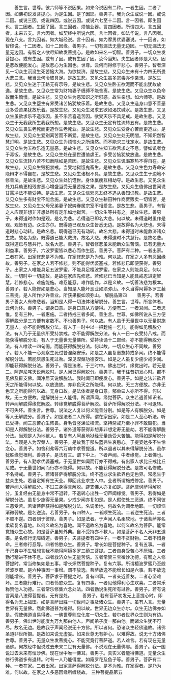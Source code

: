 <!-- { "loadSidebar": true } -->
　　善生言。世尊。彼六师等不说因果。如来今说因有二种。一者生因。二者了因。如佛初说发菩提心。为是生因。是了因耶。善男子。我为众生或说一因。或说二因。或说三因。或说四因。或说五因。或说六七至十二因。言一因者。即生因也。言二因者。生因了因。言三因者。烦恼业器。言四因者。所谓四大。言五因者。未来五支。言六因者。如契经中所说六因。言七因者。如法华说。言八因者。现在八支。言九因者。如大城经说。言十因者。如为摩男优婆塞说。十一因者。如智印说。十二因者。如十二因缘。善男子。一切有漏法无量无边因。一切无漏法无量无边因。有智之人欲尽知故发菩提心。是故如来名一切智。善男子。一切众生发菩提心。或有生因。或有了因。或有生因了因。汝今当知。夫生因者即是大悲。因是悲故便能发心。是故悲心为生因也。世尊。云何而得修于悲心。善男子。智者深见一切众生沉没生死苦恼大海。为欲拔济。是故生悲。又见众生未有十力四无所畏大悲三念。我当云何令彼具足。是故生悲。又见众生虽多怨毒亦作亲想。是故生悲。又见众生迷于正路无有示导。是故生悲。又见众生卧五欲泥而不能出犹故放逸。是故生悲。又见众生常为财物妻子缠缚不能舍离。是故生悲。又见众生以色命故而生憍慢。是故生悲。又见众生为恶知识之所诳惑。故生亲想。如六师等。是故生悲。又见众生堕生有界受诸苦恼犹故乐着。是故生悲。又见众生造身口意不善恶业多受苦果犹故乐着。是故生悲。又见众生渴求五欲如渴饮碱水。是故生悲。又见众生虽欲求乐不造乐因。虽不乐苦喜造苦因。欲受天乐不具足戒。是故生悲。又见众生于无我我所生我我所想。是故生悲。又见众生无定有性流转五有。是故生悲。又见众生畏生老死而更造作生老死业。是故生悲。又见众生受身心苦而更造业。是故生悲。又见众生爱别离苦而不断爱。是故生悲。又见众生处无明闇。不知炽然智慧灯明。是故生悲。又见众生为烦恼火之所烧然。而不能求三昧定水。是故生悲。又见众生为五欲乐造无量恶。是故生悲。又见众生知五欲苦求之不息。譬如饥者食于毒饭。是故生悲。又见众生处在恶世遭值虐王。多受苦恼犹故放逸。是故生悲。又见众生流转八苦不知断除如是苦因。是故生悲。又见众生饥渴寒热不得自在。是故生悲。又见众生毁犯禁戒。当受地狱饿鬼畜生。是故生悲。又见众生色力寿命安隐辩才不得自在。是故生悲。又见众生诸根不具。是故生悲。又见众生生于边地不修善法。是故生悲。又见众生处饥馑世。身体羸瘦互相劫夺。是故生悲。又见众生处刀兵劫更相残害恶心增盛当受无量苦报之果。是故生悲。又见众生值佛出世闻说甘露净法不能受持。是故生悲。又见众生信邪恶友终不追从善知识教。是故生悲。又见众生多有财宝不能舍施。是故生悲。又见众生耕田种作商贾贩卖一切皆苦。是故生悲。又见众生父母兄弟妻子奴婢眷属宗室不相爱念。是故生悲。善男子。有智之人应观非想非非想处所有定乐如地狱苦。一切众生等共有之。是故生悲。善男子。未得道时作如是观。是名为悲。若得道已即名大悲。何以故。未得道时虽作是观。观皆有边。众生亦尔。既得道已观及众生皆悉无边。是故得名为大悲也。未得道时悲心动转。是故名悲。既得道已无有动转。故名大悲。未得道时未能救济诸众生故。故名为悲。既得道已能大救济。故名大悲。未得道时不共慧行。是故名悲。既得道已与慧共行。故名大悲。善男子。智者修悲虽未能断众生苦恼。已有无量大利益事。善男子。六波罗蜜皆以悲心而作生因。善男子。菩萨有二种。一者出家。二者在家。出家修悲是不为难。在家修悲是乃为难。何以故。在家之人多有恶因缘故。善男子。在家之人若不修悲。则不能得优婆塞戒。若修悲已即便获得。善男子。出家之人唯能具足五波罗蜜。不能具足檀波罗蜜。在家之人则能具足。何以故。一切时中一切施故。是故在家应先修悲。若修悲已当知是人能具戒忍进定智慧。若修悲心。难施能施。难忍能忍。难作能作。以是义故。一切善法悲为根本。善男子。若人能修如是悲心。当知是人能坏恶业如须弥山。不久当得阿耨多罗三藐三菩提。是人所作少许善业。所获果报如须弥山。
解脱品第四
　　善男子。若善男子善女人有修悲者。当知是人得一切法体诸解脱分。善生言。世尊。所言体者。云何为体。善男子。谓身口意。是身口意从方便得。方便有二。一者耳闻。二者思惟。复有三种。一者惠施。二者持戒三者多闻。善生言。世尊。如佛所说从三方便得解脱分是三方便有定数不。不也善男子。何以故。有人虽于无量世中以无量财施无量人。亦不能得解脱分法。有人于一时中以一把麨施一乞儿。能得如见解脱分法。有人乃于无量佛所受持禁戒。亦不能得解脱分法。有人一日一夜受持八戒。而能获得解脱分法。有人于无量世无量佛所。受持读诵十二部经。亦不能得解脱分法。有人唯读一四句偈。而能获得解脱分法。何以故。一切众生心不同故。善男子。若人不能一心观察生死过咎涅槃安乐。如是之人虽复惠施持戒多闻。终不能得解脱分法。若能厌患生死过咎。深见涅槃功德安乐。如是之人虽复少施少戒少闻。即能获得解脱分法。善男子。得是法者。于三时中。佛出世时。缘觉出时。若无是二。阿迦尼咤天说解脱时。是人闻已得解脱分。善男子。我于往昔初发心时。都不见佛及辟支佛。闻净居天说解脱法。我时闻已即便发心。善男子。如是之法非欲界天之所能得何以故。以放逸故。亦非色天之所能得。何以故。无三方便故。亦非无色天之所能得何以故。无身口故。是法体者是身口意。郁单曰人亦所不得。何以故。无三方便故。是解脱分三人能得。所谓声闻。缘觉菩萨。众生若遇善知识者。转声闻解脱得缘觉解脱。转缘觉解脱得菩萨解脱。菩萨所得解脱分法。不可退转。不可失坏。善生言。世尊。说法之人复以何义能善分别。如是等人有解脱分。如是等人无解脱分。善男子。如是法者二人所得。谓在家出家。如是二人至心听法。听已受持。闻三恶苦心生怖畏。身毛皆竖涕泣横流。坚持斋戒乃至小罪不敢毁犯。当知是人得解脱分法。善男子。诸外道等获得非想非非想定寿无量劫。若不能得解脱分法。当观是人为地狱人。若复有人阿鼻地狱经无量劫受大苦恼。能得如是解脱分法。当观是人为涅槃人。善男子。是故我于郁头蓝弗生哀愍心。于提婆达多不生怜念心。善男子。如舍利弗等六万劫中求菩提道。所以退者以其未得解脱分法。虽尔犹胜缘觉根利。善男子。是法有三。谓下中上。下者声闻。中者缘觉。上者佛也。善男子。有人勤求优婆塞戒。于无量世如闻而行亦不得戒。有出家人求比丘戒比丘尼戒。于无量世如闻而行亦不能得。何以故。不能获得解脱分法。是故可名修戒。不名持戒。善男子。若诸菩萨得解脱分法。终不造业求生欲界色无色界。常愿生于益众生处。若自定知有生天业。即回此业求生人中。业者所谓施戒修定。善男子。若声闻人得解脱分。不过三身得具解脱。辟支佛人亦复如是。菩萨摩诃萨得解脱分。虽复经由无量身中常不退转。不退转心出胜一切声闻缘觉。善男子。若得如是解脱分法。虽复少施得无量果。少戒少闻亦复如是。是人假使处三恶道。终不同彼三恶受苦。若诸菩萨获得如是解脱分法。名调柔地。何故名为调柔地耶。一切烦恼渐微弱故。是名逆流。若善男子。有四种人。一者顺生死流。二者逆生死流。三者不顺不逆。四者到于彼岸。善男子。如是法者。于声闻人名柔软地。于诸菩萨亦名柔软复名喜地。以何义故名为喜地。闻不退故名为喜地。以何义故名为菩萨。能常觉悟众生心故。如是菩萨虽知外典。自不受持亦不教人。如是菩萨不名人天非五道摄。是名修行无障碍道。善男子。夫菩提者有四种子。一者不贪财物。二者不惜身命。三者修行忍辱。四者怜愍众生。善男子。增长如是菩提种子。复有五事。一者于己身中不生轻想言我不能得阿耨多罗三藐三菩提。二者自身受苦心不厌悔。三者勤行精进不休不息。四者救济众生无量苦恼。五者常赞三宝微妙功德。有智之人修菩提时。常当修集如是五事。增长炽然菩提种子。复有六事。所谓檀波罗蜜乃至般若波罗蜜。是六种事因一事增。谓不放逸。菩萨放逸不能增长如是六事。若不放逸则能增长。善男子。菩萨求于菩提之时。复有四事。一者亲近善友。二者心坚难坏。三者能行难行。四者怜愍众生。复有四事。一者见他得利心生欢喜。二者常乐称赞他人功德。三者常乐修集六念处法。四者勤说生死所有过咎。善男子。若有说言离是八法得菩提者。无有是处。
　　善男子。若有菩萨初发无上菩提心时。即得名为无上福田。如是菩萨出胜一切世间之事及诸众生。善男子。虽有人言。无量世界有无量佛。然此佛道甚为难得。何以故。世界无边众生亦尔。众生无边佛亦如是。假使佛道当易得者。一佛世尊则应化度一切众生。若尔者世界众生则为有边。善男子。佛出世时能度九万九那由他人。声闻弟子度一那由他。而诸众生犹不可尽。故名无边。是故我于声闻经说无十方佛。所以者何。恐诸众生轻佛道故。诸佛圣道非世所摄。是故如来说无虚妄。如来世尊无有妒心。以难得故。说无十方诸佛世尊。善男子。无量众生发菩提心。不能究竟行菩萨道。若人难言。若有现在无量诸佛。何故经中但说过去未来二世有无量佛。不说现在无量佛耶。善男子。我一国说过去未来有恒沙佛。现在世中唯一佛耳。善男子。真实义者能得佛道。无量众生修行佛道多有退转。时有一人乃能得度。如庵罗花及鱼子等。善男子。菩萨有二种。一者在家。二者出家。出家菩萨得解脱分法。是不为难。在家得者。是乃为难。何以故。在家之人多恶因缘所缠绕故。
三种菩提品第五

